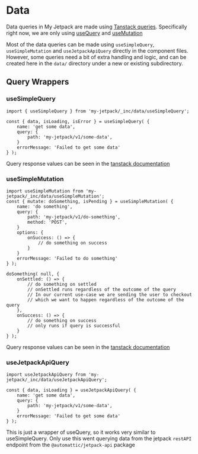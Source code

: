 # Data

Data queries in My Jetpack are made using [Tanstack queries](https://tanstack.com/query/v4/docs/framework/react/overview). Specifically right now, we are only using [useQuery](https://tanstack.com/query/v4/docs/framework/react/reference/useQuery) and [useMutation](https://tanstack.com/query/v4/docs/framework/react/reference/useMutation)

Most of the data queries can be made using `useSimpleQuery`, `useSimpleMutation` and `useJetpackApiQuery` directly in the component files. However, some queries need a bit of extra handling and logic, and can be created here in the `data/` directory under a new or existing subdirectory.

## Query Wrappers

### useSimpleQuery

```tsx
import { useSimpleQuery } from 'my-jetpack/_inc/data/useSimpleQuery';

const { data, isLoading, isError } = useSimpleQuery( {
    name: 'get some data',
    query: {
        path: 'my-jetpack/v1/some-data',
    }
    errorMessage: 'Failed to get some data'
} );
```
Query response values can be seen in the [tanstack documentation](https://tanstack.com/query/v4/docs/framework/react/reference/useQuery)

### useSimpleMutation

```tsx
import useSimpleMutation from 'my-jetpack/_inc/data/useSimpleMutation';
const { mutate: doSomething, isPending } = useSimpleMutation( {
    name: 'do something',
    query: {
        path: 'my-jetpack/v1/do-something',
        method: 'POST',
    }
    options: {
        onSuccess: () => {
            // do something on success
        }
    }
    errorMessage: 'Failed to do something'
} );

doSomething( null, {
    onSettled: () => {
        // do something on settled
        // onSettled runs regardless of the outcome of the query
        // In our current use-case we are sending the user to checkout
        // which we want to happen regardless of the outcome of the query
    },
    onSuccess: () => {
        // do something on success
        // only runs if query is successful
    }
} );

```
Query response values can be seen in the [tanstack documentation](https://tanstack.com/query/v4/docs/framework/react/reference/useMutation)

### useJetpackApiQuery

```tsx
import useJetpackApiQuery from 'my-jetpack/_inc/data/useJetpackApiQuery';

const { data, isLoading } = useJetpackApiQuery( {
    name: 'get some data',
    query: {
        path: 'my-jetpack/v1/some-data',
    }
    errorMessage: 'Failed to get some data'
} );
```

This is just a wrapper of useQuery, so it works very similar to useSimpleQuery. Only use this went querying data from the jetpack `restAPI` endpoint from the `@automattic/jetpack-api` package